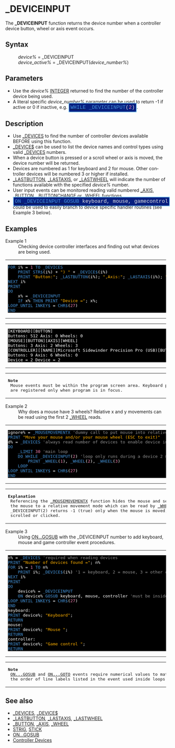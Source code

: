 <style>pre.codeide, pre.outputfixed, .outputcrt0 { background-color: #000 !important; color: #FFF !important; }</style><!DOCTYPE html>
<html class="client-nojs" dir="ltr" lang="en">
<head>
<title>_DEVICEINPUT - QB64 Phoenix Edition Wiki</title>
</head>
<body class="mediawiki ltr sitedir-ltr mw-hide-empty-elt ns-0 ns-subject page-DEVICEINPUT rootpage-DEVICEINPUT skin-vector action-view skin-vector-legacy vector-feature-language-in-header-enabled vector-feature-language-in-main-page-header-disabled vector-feature-language-alert-in-sidebar-disabled vector-feature-sticky-header-disabled vector-feature-sticky-header-edit-disabled vector-feature-table-of-contents-disabled vector-feature-visual-enhancement-next-disabled">
<div class="mw-body" id="content" role="main">
<a id="top"></a>
<h1 class="firstHeading mw-first-heading" id="firstHeading">_DEVICEINPUT</h1>
<div class="vector-body" id="bodyContent">
<div class="mw-body-content mw-content-ltr" dir="ltr" id="mw-content-text" lang="en"><div class="mw-parser-output"><p>The <b>_DEVICEINPUT</b> function returns the device number when a controller device button, wheel or axis event occurs.
</p>
<h2><span class="mw-headline" id="Syntax">Syntax</span></h2>
<dl><dd><i>device%</i> = <a class="mw-selflink selflink">_DEVICEINPUT</a></dd>
<dd><i>device_active%</i> = <a class="mw-selflink selflink">_DEVICEINPUT</a>(<i>device_number%</i>)</dd></dl>
<p>
</p>
<h2><span class="mw-headline" id="Parameters">Parameters</span></h2>
<ul><li>Use the <i>device%</i> <a href="INTEGER" title="INTEGER">INTEGER</a> returned to find the number of the controller device being used.</li>
<li>A literal specific <i>device_number%</i> parameter can be used to return -1 if active or 0 if inactive, e.g. <span style="border: 2px solid #87cefa; border-radius: 4px; padding: 4px; font-family: Courier New, monospace, Courier; font-size: 16px; white-space: nowrap; background: #082080; color: #e2e2e2;"><a class="mw-redirect" href="WHILE" title="WHILE"><span style="color:#4593D8;">WHILE</span></a> <a class="mw-selflink selflink"><span style="color:#4593D8;">_DEVICEINPUT</span></a>(<span style="color:#F580B1;">2</span>)</span>.</li></ul>
<p>
</p>
<h2><span class="mw-headline" id="Description">Description</span></h2>
<ul><li>Use <a href="DEVICES" title="DEVICES">_DEVICES</a> to find the number of controller devices available BEFORE using this function.</li>
<li><a href="DEVICE$" title="DEVICE$">_DEVICE$</a> can be used to list the device names and control types using valid <a href="DEVICES" title="DEVICES">_DEVICES</a> numbers.</li>
<li>When a device button is pressed or a scroll wheel or axis is moved, the device number will be returned.</li>
<li>Devices are numbered as 1 for keyboard and 2 for mouse. Other controller devices will be numbered 3 or higher if installed.</li>
<li><a href="LASTBUTTON" title="LASTBUTTON">_LASTBUTTON</a>, <a href="LASTAXIS" title="LASTAXIS">_LASTAXIS</a>, or <a href="LASTWHEEL" title="LASTWHEEL">_LASTWHEEL</a> will indicate the number of functions available with the specified <i>device%</i> number.</li>
<li>User input events can be monitored reading valid numbered <a href="AXIS" title="AXIS">_AXIS</a>, <a href="BUTTON" title="BUTTON">_BUTTON</a>, <a href="BUTTONCHANGE" title="BUTTONCHANGE">_BUTTONCHANGE</a> or <a href="WHEEL" title="WHEEL">_WHEEL</a> functions.</li>
<li><span style="border: 2px solid #87cefa; border-radius: 4px; padding: 4px; font-family: Courier New, monospace, Courier; font-size: 16px; white-space: nowrap; background: #082080; color: #e2e2e2;"><a href="ON...GOSUB" title="ON...GOSUB"><span style="color:#4593D8;">ON _DEVICEINPUT GOSUB</span></a> keyboard, mouse, gamecontrol</span> could be used to easily branch to device specific handler routines (see Example 3 below).</li></ul>
<p>
</p>
<h2><span class="mw-headline" id="Examples">Examples</span></h2>
<dl><dt>Example 1</dt>
<dd>Checking device controller interfaces and finding out what devices are being used.</dd></dl>
<table cellpadding="15px" width="100%">
<tbody><tr>
<td><pre class="codeide"><a href="FOR" title="FOR"><span style="color:#4593D8;">FOR</span></a> i% = <span style="color:#F580B1;">1</span> <a href="TO" title="TO"><span style="color:#4593D8;">TO</span></a> <a href="DEVICES" title="DEVICES"><span style="color:#4593D8;">_DEVICES</span></a>
    <a href="PRINT" title="PRINT"><span style="color:#4593D8;">PRINT</span></a> <a href="STR$" title="STR$"><span style="color:#4593D8;">STR$</span></a>(i%) + <span style="color:#FFB100;">") "</span> + <a href="DEVICE$" title="DEVICE$"><span style="color:#4593D8;">_DEVICE$</span></a>(i%)
    <a href="PRINT" title="PRINT"><span style="color:#4593D8;">PRINT</span></a> <span style="color:#FFB100;">"Button:"</span>; <a href="LASTBUTTON" title="LASTBUTTON"><span style="color:#4593D8;">_LASTBUTTON</span></a>(i%); <span style="color:#FFB100;">",Axis:"</span>; <a href="LASTAXIS" title="LASTAXIS"><span style="color:#4593D8;">_LASTAXIS</span></a>(i%); <span style="color:#FFB100;">",Wheel:"</span>; <a href="LASTWHEEL" title="LASTWHEEL"><span style="color:#4593D8;">_LASTWHEEL</span></a>(i%)
<a href="NEXT" title="NEXT"><span style="color:#4593D8;">NEXT</span></a> i%
<a href="PRINT" title="PRINT"><span style="color:#4593D8;">PRINT</span></a>
<a class="mw-redirect" href="DO" title="DO"><span style="color:#4593D8;">DO</span></a>
    x% = <a class="mw-selflink selflink"><span style="color:#4593D8;">_DEVICEINPUT</span></a>
    <a class="mw-redirect" href="IF" title="IF"><span style="color:#4593D8;">IF</span></a> x% <a href="THEN" title="THEN"><span style="color:#4593D8;">THEN</span></a> <a href="PRINT" title="PRINT"><span style="color:#4593D8;">PRINT</span></a> <span style="color:#FFB100;">"Device ="</span>; x%;
<a href="DO...LOOP" title="DO...LOOP"><span style="color:#4593D8;">LOOP UNTIL</span></a> <a href="INKEY$" title="INKEY$"><span style="color:#4593D8;">INKEY$</span></a> = <a href="CHR$" title="CHR$"><span style="color:#4593D8;">CHR$</span></a>(<span style="color:#F580B1;">27</span>)
<a href="END" title="END"><span style="color:#4593D8;">END</span></a>
</pre>
</td></tr></tbody></table>
<table cellpadding="15px" width="100%">
<tbody><tr>
<td><pre class="outputcrt0">[KEYBOARD][BUTTON]
Buttons: 512 Axis: 0 Wheels: 0
[MOUSE][BUTTON][AXIS][WHEEL]
Buttons: 3 Axis: 2 Wheels: 3
[CONTROLLER][[NAME][Microsoft Sidewinder Precision Pro (USB)[BUTTON][AXIS]
Buttons: 9 Axis: 6 Wheels: 0
Device = 2 Device = 2
</pre>
</td></tr></tbody></table>
<table cellpadding="15px" width="100%">
<tbody><tr>
<td><pre class="outputplain"><b>Note</b>
 Mouse events must be within the program screen area. Keyboard presses
 are registered only when program is in focus.
</pre>
</td></tr></tbody></table>
<dl><dt>Example 2</dt>
<dd>Why does a mouse have 3 wheels? Relative x and y movements can be read using the first 2 <a href="WHEEL" title="WHEEL">_WHEEL</a> reads.</dd></dl>
<table cellpadding="15px" width="100%">
<tbody><tr>
<td><pre class="codeide">ignore% = <a href="MOUSEMOVEMENTX" title="MOUSEMOVEMENTX"><span style="color:#4593D8;">_MOUSEMOVEMENTX</span></a> <span style="color:#919191;">'dummy call to put mouse into relative movement mode</span>
<a href="PRINT" title="PRINT"><span style="color:#4593D8;">PRINT</span></a> <span style="color:#FFB100;">"Move your mouse and/or your mouse wheel (ESC to exit)"</span>
d% = <a href="DEVICES" title="DEVICES"><span style="color:#4593D8;">_DEVICES</span></a> <span style="color:#919191;">'always read number of devices to enable device input</span>
<a class="mw-redirect" href="DO" title="DO"><span style="color:#4593D8;">DO</span></a>
    <a href="LIMIT" title="LIMIT"><span style="color:#4593D8;">_LIMIT</span></a> <span style="color:#F580B1;">30</span> <span style="color:#919191;">'main loop</span>
    <a href="DO...LOOP" title="DO...LOOP"><span style="color:#4593D8;">DO WHILE</span></a> <a class="mw-selflink selflink"><span style="color:#4593D8;">_DEVICEINPUT</span></a>(<span style="color:#F580B1;">2</span>) <span style="color:#919191;">'loop only runs during a device 2 mouse event</span>
        <a href="PRINT" title="PRINT"><span style="color:#4593D8;">PRINT</span></a> <a href="WHEEL" title="WHEEL"><span style="color:#4593D8;">_WHEEL</span></a>(<span style="color:#F580B1;">1</span>), <a href="WHEEL" title="WHEEL"><span style="color:#4593D8;">_WHEEL</span></a>(<span style="color:#F580B1;">2</span>), <a href="WHEEL" title="WHEEL"><span style="color:#4593D8;">_WHEEL</span></a>(<span style="color:#F580B1;">3</span>)
    <a href="LOOP" title="LOOP"><span style="color:#4593D8;">LOOP</span></a>
<a href="DO...LOOP" title="DO...LOOP"><span style="color:#4593D8;">LOOP UNTIL</span></a> <a href="INKEY$" title="INKEY$"><span style="color:#4593D8;">INKEY$</span></a> = <a href="CHR$" title="CHR$"><span style="color:#4593D8;">CHR$</span></a>(<span style="color:#F580B1;">27</span>)
<a href="END" title="END"><span style="color:#4593D8;">END</span></a>
</pre>
</td></tr></tbody></table>
<table cellpadding="15px" width="100%">
<tbody><tr>
<td><pre class="outputplain"><b>Explanation</b>
 Referencing the <a href="MOUSEMOVEMENTX" title="MOUSEMOVEMENTX">_MOUSEMOVEMENTX</a> function hides the mouse and sets
 the mouse to a relative movement mode which can be read by <a href="WHEEL" title="WHEEL">_WHEEL</a>.
 _DEVICEINPUT(2) returns -1 (true) only when the mouse is moved,
 scrolled or clicked.
</pre>
</td></tr></tbody></table>
<dl><dt>Example 3</dt>
<dd>Using <a href="ON...GOSUB" title="ON...GOSUB">ON...GOSUB</a> with the <a class="mw-selflink selflink">_DEVICEINPUT</a> number to add keyboard, mouse and game controller event procedures.</dd></dl>
<table cellpadding="15px" width="100%">
<tbody><tr>
<td><pre class="codeide">n% = <a href="DEVICES" title="DEVICES"><span style="color:#4593D8;">_DEVICES</span></a> <span style="color:#919191;">'required when reading devices</span>
<a href="PRINT" title="PRINT"><span style="color:#4593D8;">PRINT</span></a> <span style="color:#FFB100;">"Number of devices found ="</span>; n%
<a href="FOR" title="FOR"><span style="color:#4593D8;">FOR</span></a> i% = <span style="color:#F580B1;">1</span> <a href="TO" title="TO"><span style="color:#4593D8;">TO</span></a> n%
    <a href="PRINT" title="PRINT"><span style="color:#4593D8;">PRINT</span></a> i%; <a href="DEVICE$" title="DEVICE$"><span style="color:#4593D8;">_DEVICE$</span></a>(i%) <span style="color:#919191;">'1 = keyboard, 2 = mouse, 3 = other controller, etc.</span>
<a href="NEXT" title="NEXT"><span style="color:#4593D8;">NEXT</span></a> i%
<a href="PRINT" title="PRINT"><span style="color:#4593D8;">PRINT</span></a>
<a class="mw-redirect" href="DO" title="DO"><span style="color:#4593D8;">DO</span></a>
    device% = <a class="mw-selflink selflink"><span style="color:#4593D8;">_DEVICEINPUT</span></a>
    <a href="ON" title="ON"><span style="color:#4593D8;">ON</span></a> device% <a href="GOSUB" title="GOSUB"><span style="color:#4593D8;">GOSUB</span></a> keyboard, mouse, controller <span style="color:#919191;">'must be inside program loop</span>
<a href="DO...LOOP" title="DO...LOOP"><span style="color:#4593D8;">LOOP UNTIL</span></a> <a href="INKEY$" title="INKEY$"><span style="color:#4593D8;">INKEY$</span></a> = <a href="CHR$" title="CHR$"><span style="color:#4593D8;">CHR$</span></a>(<span style="color:#F580B1;">27</span>)
<a href="END" title="END"><span style="color:#4593D8;">END</span></a>
keyboard:
<a href="PRINT" title="PRINT"><span style="color:#4593D8;">PRINT</span></a> device%; <span style="color:#FFB100;">"Keyboard"</span>;
<a href="RETURN" title="RETURN"><span style="color:#4593D8;">RETURN</span></a>
mouse:
<a href="PRINT" title="PRINT"><span style="color:#4593D8;">PRINT</span></a> device%; <span style="color:#FFB100;">"Mouse "</span>;
<a href="RETURN" title="RETURN"><span style="color:#4593D8;">RETURN</span></a>
controller:
<a href="PRINT" title="PRINT"><span style="color:#4593D8;">PRINT</span></a> device%; <span style="color:#FFB100;">"Game control "</span>;
<a href="RETURN" title="RETURN"><span style="color:#4593D8;">RETURN</span></a>
</pre>
</td></tr></tbody></table>
<table cellpadding="15px" width="100%">
<tbody><tr>
<td><pre class="outputplain"><b>Note</b>
 <a href="ON...GOSUB" title="ON...GOSUB">ON...GOSUB</a> and <a href="ON...GOTO" title="ON...GOTO">ON...GOTO</a> events require numerical values to match
 the order of line labels listed in the event used inside loops.
</pre>
</td></tr></tbody></table>
<p>
</p>
<h2><span class="mw-headline" id="See_also">See also</span></h2>
<ul><li><a href="DEVICES" title="DEVICES">_DEVICES</a>, <a href="DEVICE$" title="DEVICE$">_DEVICE$</a></li>
<li><a href="LASTBUTTON" title="LASTBUTTON">_LASTBUTTON</a>, <a href="LASTAXIS" title="LASTAXIS">_LASTAXIS</a>, <a href="LASTWHEEL" title="LASTWHEEL">_LASTWHEEL</a></li>
<li><a href="BUTTON" title="BUTTON">_BUTTON</a>, <a href="AXIS" title="AXIS">_AXIS</a>, <a href="WHEEL" title="WHEEL">_WHEEL</a></li>
<li><a href="STRIG" title="STRIG">STRIG</a>, <a href="STICK" title="STICK">STICK</a></li>
<li><a href="ON...GOSUB" title="ON...GOSUB">ON...GOSUB</a></li>
<li><a href="Controller_Devices" title="Controller Devices">Controller Devices</a></li></ul>
<p>
</p>
<!-- 
NewPP limit report
Cached time: 20240715062321
Cache expiry: 86400
Reduced expiry: false
Complications: [show‐toc]
CPU time usage: 0.054 seconds
Real time usage: 0.084 seconds
Preprocessor visited node count: 764/1000000
Post‐expand include size: 6645/2097152 bytes
Template argument size: 1628/2097152 bytes
Highest expansion depth: 4/100
Expensive parser function count: 0/100
Unstrip recursion depth: 0/20
Unstrip post‐expand size: 425/5000000 bytes
-->
<!--
Transclusion expansion time report (%,ms,calls,template)
100.00%   58.890      1 -total
 19.78%   11.646      6 Template:Parameter
 10.94%    6.444     62 Template:Cl
  7.37%    4.339      1 Template:PageSyntax
  4.88%    2.874     28 Template:Text
  4.21%    2.480      3 Template:PreEnd
  3.97%    2.335      1 Template:PageParameters
  3.63%    2.135      3 Template:CodeEnd
  3.61%    2.127      2 Template:InlineCode
  3.60%    2.118      3 Template:PreStart
-->
<!-- Saved in parser cache with key qb64pnix_mw19894-mwmb_:pcache:idhash:119-0!canonical and timestamp 20240715062320 and revision id 8576.
 -->
</div>
</div>
</div>
</div>
</body>
</html>